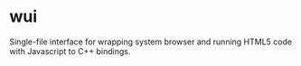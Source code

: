 # wui
Single-file interface for wrapping system browser and running HTML5 code with Javascript to C++ bindings.
